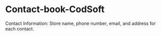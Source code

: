 # Contact-book-CodSoft
Contact Information: Store name, phone number, email, and address for each contact.
